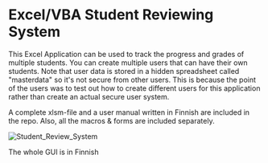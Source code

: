 # Excel/VBA Student Reviewing System

This Excel Application can be used to track the progress and grades of multiple students. You can create multiple users that can have their own students. Note that user data is stored in a hidden spreadsheet called "masterdata" so it's not secure from other users. This is because the point of the users was to test out how to create different users for this application rather than create an actual secure user system.

A complete xlsm-file and a user manual written in Finnish are included in the repo. Also, all the macros & forms are included separately.

![Student_Review_System](https://user-images.githubusercontent.com/72817588/196795979-1ea7f07f-3996-405a-ba07-8e9e96521d2a.jpg)

The whole GUI is in Finnish
